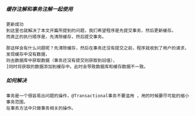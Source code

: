 ##### 缓存注解和事务注解一起使用
```
更新成功
到这里也就解决了本文开篇所提到的问题，我们希望程序是先提交事务，然后更新缓存。
而真正的执行顺序是，先清除缓存，然后提交事务。

那这样会有什么问题呢？先清除缓存，然后在事务还没有提交之前，程序就收到了用户的请求，发现缓存中没有数据，
则去数据库中获取数据（事务还没有提交则获取到旧值），
]同时将获取的数据添加到缓存中。此时会导致数据库和缓存数据不一致。
```

##### 如何解决

```
事务是一个很容易出问题的操作，@Transactional事务不要滥用 ，用的时候要尽可能的缩小事务范围，
在事务方法中只做事务相关的操作。

```